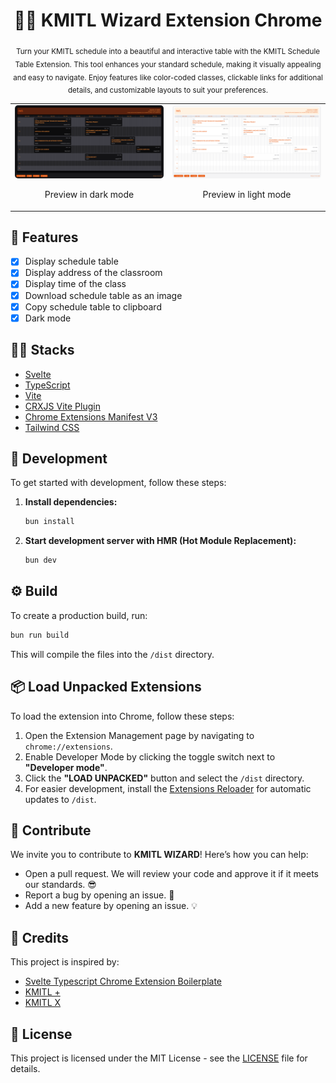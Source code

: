 <div align="center">
    <h1>🧙‍♂️ KMITL Wizard Extension Chrome</h1>
    <p>
        <sub>
            Turn your KMITL schedule into a beautiful and interactive table with the KMITL Schedule Table Extension. This tool enhances your standard schedule, making it visually appealing and easy to navigate. Enjoy features like color-coded classes, clickable links for additional details, and customizable layouts to suit your preferences.
        </sub>
    </p>
    <table>
        <tr>
            <td>
                <img src=".github/images/preview-dark.png" alt="Preview" width="100%" style="border-radius: 5px;">
                <p align="center">
                    Preview in dark mode
                </p>
            </td>
            <td>
                <img src=".github/images/preview-light.png" alt="Preview" width="100%" style="border-radius: 5px;">
                <p align="center">
                    Preview in light mode
                </p>
            </td>
        </tr>
    </table>
</div>

## 🔮 Features

- [x] Display schedule table
- [x] Display address of the classroom
- [x] Display time of the class
- [x] Download schedule table as an image
- [x] Copy schedule table to clipboard
- [x] Dark mode

## 🧑‍💻 Stacks

- [Svelte](https://svelte.dev/)
- [TypeScript](https://www.typescriptlang.org/)
- [Vite](https://vitejs.dev/)
- [CRXJS Vite Plugin](https://github.com/crxjs/chrome-extension-tools/blob/main/packages/vite-plugin/README.md)
- [Chrome Extensions Manifest V3](https://developer.chrome.com/docs/extensions/mv3/intro/)
- [Tailwind CSS](https://tailwindcss.com/)

## 🚜 Development

To get started with development, follow these steps:

1. **Install dependencies:**

   ```bash
   bun install
   ```

2. **Start development server with HMR (Hot Module Replacement):**

   ```bash
   bun dev
   ```

## ⚙️ Build

To create a production build, run:

```bash
bun run build
```

This will compile the files into the `/dist` directory.

## 📦 Load Unpacked Extensions

To load the extension into Chrome, follow these steps:

1. Open the Extension Management page by navigating to `chrome://extensions`.
2. Enable Developer Mode by clicking the toggle switch next to **"Developer mode"**.
3. Click the **"LOAD UNPACKED"** button and select the `/dist` directory.
4. For easier development, install the [Extensions Reloader](https://chromewebstore.google.com/detail/extensions-reloader/fimgfedafeadlieiabdeeaodndnlbhid) for automatic updates to `/dist`.

## 🤝 Contribute

We invite you to contribute to **KMITL WIZARD**! Here’s how you can help:

- Open a pull request. We will review your code and approve it if it meets our standards. 😎
- Report a bug by opening an issue. 🐛
- Add a new feature by opening an issue. 💡

## 🫡 Credits

This project is inspired by:

- [Svelte Typescript Chrome Extension Boilerplate](https://github.com/NekitCorp/chrome-extension-svelte-typescript-boilerplate)
- [KMITL +](https://github.com/t0ngk/KMITL-PLUS)
- [KMITL X](https://github.com/BossNz/kmitl-x)

## 📄 License

This project is licensed under the MIT License - see the [LICENSE](LICENSE) file for details.
